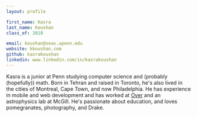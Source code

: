 ```yaml
---
layout: profile

first_name: Kasra
last_name: Koushan
class_of: 2018

email: koushan@seas.upenn.edu
website: kkoushan.com
github: kasrakoushan
linkedin: www.linkedin.com/in/kasrakoushan
---
```


Kasra is a junior at Penn studying computer science and (probably (hopefully)) math. Born in Tehran and raised in Toronto, he's also lived in the cities of Montreal, Cape Town, and now Philadelphia. He has experience in mobile and web development and has worked at [Over](http://madewithover.com) and an astrophysics lab at McGill. He's passionate about education, and loves pomegranates, photography, and Drake.
